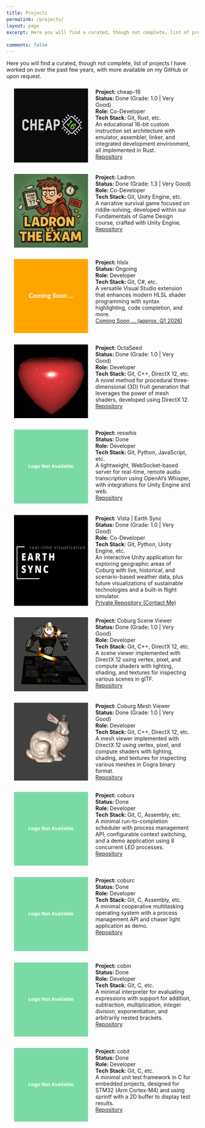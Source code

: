 ```yaml
---
title: Projects
permalink: /projects/
layout: page
excerpt: Here you will find a curated, though not complete, list of projects I have worked on over the past few years.

comments: false
---
```


Here you will find a curated, though not complete, list of projects I have worked on over the past few years, with more available on my GitHub or upon request.

<div class="flex-container">
  <img src="/assets/img/projects/cheap_16_logo.png">
  <div>
    <strong>Project: </strong>cheap-16<br>
    <strong>Status: </strong>Done (Grade: 1.0 | Very Good)<br>
    <strong>Role: </strong>Co-Developer<br>
    <strong>Tech Stack: </strong>Git, Rust, etc.<br>
    An educational 16-bit custom instruction set architecture with emulator, assembler, linker, and integrated development environment, all implemented in Rust.<br>
    <a href="https://github.com/{{ site.author.github }}/cheap-16" target="_blank">Repository</a>
  </div>
</div>

<div class="flex-container">
  <img src="/assets/img/projects/ladron_logo.png">
  <div>
    <strong>Project: </strong>Ladron<br>
    <strong>Status: </strong>Done (Grade: 1.3 | Very Good)<br>
    <strong>Role: </strong>Co-Developer<br>
    <strong>Tech Stack: </strong>Git, Unity Engine, etc.<br>
    A narrative survival game focused on riddle-solving, developed within our Fundamentals of Game Design course, crafted with Unity Engine.<br>
    <a href="https://github.com/{{ site.author.github }}/ladron" target="_blank">Repository</a>
  </div>
</div>

<div class="flex-container">
  <img src="/assets/img/projects/coming_soon_placeholder.svg">
  <div>
    <strong>Project: </strong>hlslx<br>
    <strong>Status: </strong>Ongoing<br>
    <strong>Role: </strong>Developer<br>
    <strong>Tech Stack: </strong>Git, C#, etc.<br>
    A versatile Visual Studio extension that enhances modern HLSL shader programming with syntax highlighting, code completion, and more.<br>
    <a href="" >Coming Soon ... (approx. Q1 2026)</a>
  </div>
</div>

<div class="flex-container">
  <img src="/assets/img/projects/octa_seed_logo.png">
  <div>
    <strong>Project: </strong>OctaSeed<br>
    <strong>Status: </strong>Done (Grade: 1.0 | Very Good)<br>
    <strong>Role: </strong>Developer<br>
    <strong>Tech Stack: </strong>Git, C++, DirectX 12, etc.<br>
    A novel method for procedural three-dimensional (3D) fruit generation that leverages the power of mesh shaders, developed using DirectX 12.<br>
    <a href="https://github.com/{{ site.author.github }}/octa-seed" target="_blank" >Repository</a>
  </div>
</div>

<div class="flex-container">
  <img src="/assets/img/projects/no_logo_placeholder.svg">
  <div>
    <strong>Project: </strong>reswhis<br>
    <strong>Status: </strong>Done<br>
    <strong>Role: </strong>Developer<br>
    <strong>Tech Stack: </strong>Git, Python, JavaScript, etc.<br>
    A lightweight, WebSocket-based server for real-time, remote audio transcription using OpenAI’s Whisper, with integrations for Unity Engine and web.<br>
    <a href="https://github.com/{{ site.author.github }}/reswhis" target="_blank" >Repository</a>
  </div>
</div>

<div class="flex-container">
  <img src="/assets/img/projects/vista_earth_sync_logo.png">
  <div>
    <strong>Project: </strong>Vista | Earth Sync<br>
    <strong>Status: </strong>Done (Grade: 1.0 | Very Good)<br>
    <strong>Role: </strong>Co-Developer<br>
    <strong>Tech Stack: </strong>Git, Python, Unity Engine, etc.<br>
    An interactive Unity application for exploring geographic areas of Coburg with live, historical, and scenario-based weather data, plus future visualizations of sustainable technologies and a built-in flight simulator.<br>
    <a href="mailto:{{ site.author.email }}">Private Repository (Contact Me)</a>
  </div>
</div>

<div class="flex-container">
  <img src="/assets/img/projects/coburg_scene_viewer.png">
  <div>
    <strong>Project: </strong>Coburg Scene Viewer<br>
    <strong>Status: </strong>Done (Grade: 1.0 | Very Good)<br>
    <strong>Role: </strong>Developer<br>
    <strong>Tech Stack: </strong>Git, C++, DirectX 12, etc.<br>
    A scene viewer implemented with DirectX 12 using vertex, pixel, and compute shaders with lighting, shading, and textures for inspecting various scenes in glTF.<br>
    <a href="https://github.com/{{ site.author.github }}/gpu-image-synthesis" target="_blank" >Repository</a>
  </div>
</div>

<div class="flex-container">
  <img src="/assets/img/projects/coburg_mesh_viewer_logo.png">
  <div>
    <strong>Project: </strong>Coburg Mesh Viewer<br>
    <strong>Status: </strong>Done (Grade: 1.0 | Very Good)<br>
    <strong>Role: </strong>Developer<br>
    <strong>Tech Stack: </strong>Git, C++, DirectX 12, etc.<br>
    A mesh viewer implemented with DirectX 12 using vertex, pixel, and compute shaders with lighting, shading, and textures for inspecting various meshes in Cogra binary format.<br>
    <a href="https://github.com/{{ site.author.github }}/gpu-image-synthesis" target="_blank" >Repository</a>
  </div>
</div>

<div class="flex-container">
  <img src="/assets/img/projects/no_logo_placeholder.svg">
  <div>
    <strong>Project: </strong>coburs<br>
    <strong>Status: </strong>Done<br>
    <strong>Role: </strong>Developer<br>
    <strong>Tech Stack: </strong>Git, C, Assembly, etc.<br>
    A minimal run-to-completion scheduler with process management API, configurable context switching, and a demo application using 8 concurrent LED processes.<br>
    <a href="https://github.com/{{ site.author.github }}/coburs-embedded-run-to-completion-scheduler" target="_blank" >Repository</a>
  </div>
</div>

<div class="flex-container">
  <img src="/assets/img/projects/no_logo_placeholder.svg">
  <div>
    <strong>Project: </strong>coburc<br>
    <strong>Status: </strong>Done<br>
    <strong>Role: </strong>Developer<br>
    <strong>Tech Stack: </strong>Git, C, Assembly, etc.<br>
    A minimal cooperative multitasking operating system with a process management API and chaser light application as demo.<br>
    <a href="https://github.com/{{ site.author.github }}/coburc-embedded-os-with-cooperative-multitasking" target="_blank" >Repository</a>
  </div>
</div>

<div class="flex-container">
  <img src="/assets/img/projects/no_logo_placeholder.svg">
  <div>
    <strong>Project: </strong>cobin<br>
    <strong>Status: </strong>Done<br>
    <strong>Role: </strong>Developer<br>
    <strong>Tech Stack: </strong>Git, C, etc.<br>
    A minimal interpreter for evaluating expressions with support for addition, subtraction, multiplication, integer division, exponentiation, and arbitrarily nested brackets.<br>
    <a href="https://github.com/{{ site.author.github }}/cobin-minimal-interpreter-in-c" target="_blank" >Repository</a>
  </div>
</div>

<div class="flex-container">
  <img src="/assets/img/projects/no_logo_placeholder.svg">
  <div>
    <strong>Project: </strong>cobit<br>
    <strong>Status: </strong>Done<br>
    <strong>Role: </strong>Developer<br>
    <strong>Tech Stack: </strong>Git, C, etc.<br>
    A minimal unit test framework in C for embedded projects, designed for STM32 (Arm Cortex-M4) and using sprintf with a 2D buffer to display test results.<br>
    <a href="https://github.com/{{ site.author.github }}/cobit-minimal-embedded-c-unit-test-framework" target="_blank" >Repository</a>
  </div>
</div>


<style>
.flex-container {
  display: flex;
  flex-wrap: nowrap;
  margin: 2%;

}

.flex-container > img {
  min-width: 25%;
  max-width: 40%;
  margin: 10px;

}
.flex-container > div {
  width: 75%;
  margin: 10px;
    text-align: left;
}

@media (max-width: 800px) {
  .flex-container {
    flex-direction: column;
    justify-content: center;
  }
  .flex-container > img {
      min-width: 100%;
  max-width: 100%;
    width: 100%;
  }
  .flex-container > div {
    width: 100%;
    text-align: center;
  }
}
</style>